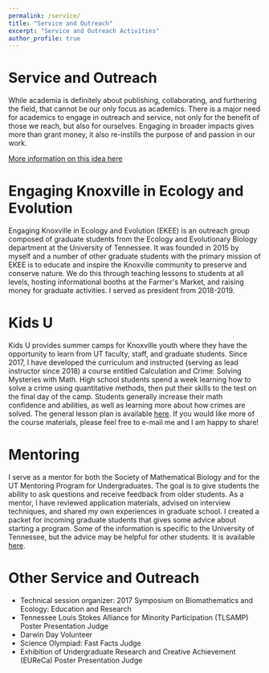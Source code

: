 ```yaml
---
permalink: /service/
title: "Service and Outreach"
excerpt: "Service and Outreach Activities"
author_profile: true
---
```


Service and Outreach
======
While academia is definitely about publishing, collaborating, and furthering the field, that cannot be our only focus as academics. There is a major need for academics to engage in outreach and service, not only for the benefit of those we reach, but also for ourselves. Engaging in broader impacts gives more than grant money, it also re-instills the purpose of and passion in our work.  

[More information on this idea here](http://shelbymscott.github.io/files/Pfeifer_2016.pdf)

Engaging Knoxville in Ecology and Evolution
======
Engaging Knoxville in Ecology and Evolution (EKEE) is an outreach group composed of graduate students from the Ecology and Evolutionary Biology department at the University of Tennessee. It was founded in 2015 by myself and a number of other graduate students with the primary mission of EKEE is to educate and inspire the Knoxville community to preserve and conserve nature. We do this through teaching lessons to students at all levels, hosting informational booths at the Farmer's Market, and raising money for graduate activities. I served as president from 2018-2019.  

Kids U
======
Kids U provides summer camps for Knoxville youth where they have the opportunity to learn from UT faculty, staff, and graduate students. Since 2017, I have developed the curriculum and instructed (serving as lead instructor since 2018) a course entitled Calculation and Crime: Solving Mysteries with Math. High school students spend a week learning how to solve a crime using quantitative methods, then put their skills to the test on the final day of the camp. Students generally increase their math confidence and abilities, as well as learning more about how crimes are solved. The general lesson plan is available [here](https://docs.google.com/document/d/1WYqaSy5AXTMGlD43kGnDA2fB_dTEw9mm4m5lHprl4dI/edit?usp=sharing). If you would like more of the course materials, please feel free to e-mail me and I am happy to share!  


Mentoring
======
I serve as a mentor for both the Society of Mathematical Biology and for the UT Mentoring Program for Undergraduates. The goal is to give students the ability to ask questions and receive feedback from older students. As a mentor, I have reviewed application materials, advised on interview techniques, and shared my own experiences in graduate school. I created a packet for incoming graduate students that gives some advice about starting a program. Some of the information is specific to the University of Tennessee, but the advice may be helpful for other students. It is available [here](https://docs.google.com/document/d/1Yf6Ii8Mw8zHcwAQxEiD-3d6dILqukigmutWPgZ7JWdA/edit).


Other Service and Outreach
======
* Technical session organizer: 2017 Symposium on Biomathematics and Ecology: Education and Research
* Tennessee Louis Stokes Alliance for Minority Participation (TLSAMP) Poster Presentation Judge
* Darwin Day Volunteer
* Science Olympiad: Fast Facts Judge
* Exhibition of Undergraduate Research and Creative Achievement (EUReCa) Poster Presentation Judge
